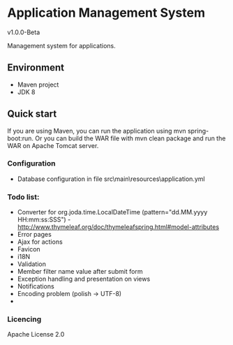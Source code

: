 Application Management System
===================
v1.0.0-Beta

Management system for applications.

## Environment
* Maven project
* JDK 8

## Quick start
If you are using Maven, you can run the application using mvn spring-boot:run.
Or you can build the WAR file with mvn clean package and run the WAR on Apache Tomcat server.


### Configuration
* Database configuration in file src\main\resources\application.yml

### Todo list:
* Converter for org.joda.time.LocalDateTime (pattern="dd.MM.yyyy HH:mm:ss:SSS") -
 http://www.thymeleaf.org/doc/thymeleafspring.html#model-attributes
* Error pages
* Ajax for actions
* Favicon
* i18N
* Validation
* Member filter name value after submit form
* Exception handling and presentation on views
* Notifications
* Encoding problem (polish -> UTF-8)
* 
### Licencing
Apache License 2.0
